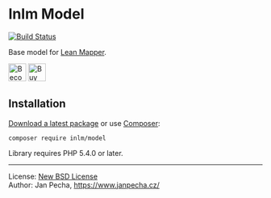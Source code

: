 
# Inlm Model

[![Build Status](https://travis-ci.org/inlm/model.svg?branch=master)](https://travis-ci.org/inlm/model)

Base model for [Lean Mapper](http://www.leanmapper.com/).

<a href="https://www.patreon.com/bePatron?u=9680759"><img src="https://c5.patreon.com/external/logo/become_a_patron_button.png" alt="Become a Patron!" height="35"></a>
<a href="https://www.paypal.me/janpecha/1eur"><img src="https://buymecoffee.intm.org/img/button-paypal-white.png" alt="Buy me a coffee" height="35"></a>


## Installation

[Download a latest package](https://github.com/inlm/model/releases) or use [Composer](http://getcomposer.org/):

```
composer require inlm/model
```

Library requires PHP 5.4.0 or later.

------------------------------

License: [New BSD License](license.md)
<br>Author: Jan Pecha, https://www.janpecha.cz/
